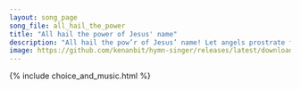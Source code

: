 ```yaml
---
layout: song_page
song_file: all_hail_the_power
title: "All hail the power of Jesus' name"
description: "All hail the pow’r of Jesus’ name! Let angels prostrate fall. Bring forth the royal diadem, and crown him Lord of all. Bring forth the royal diadem, a... christian 4part acapella 4verse musicbyother textbyother"
image: https://github.com/kenanbit/hymn-singer/releases/latest/download/all_hail_the_power-trad.png
---
```


{% include choice_and_music.html %}